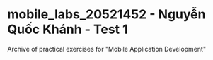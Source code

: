 # mobile_labs_20521452 - Nguyễn Quốc Khánh - Test 1
Archive of practical exercises for "Mobile Application Development"
